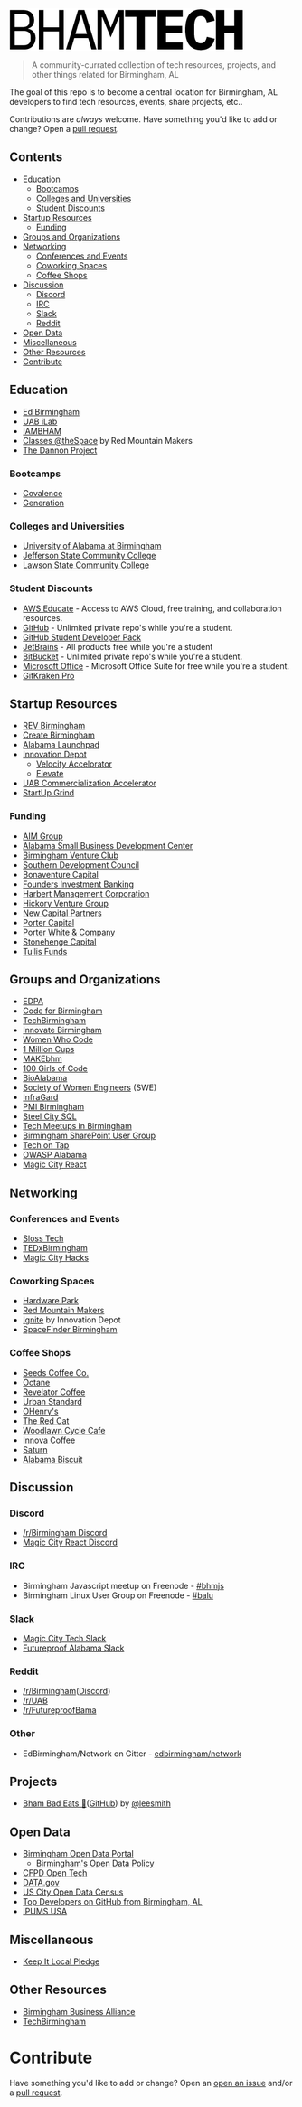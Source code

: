 ![BHAM TECH](./logo.png)

> A community-currated collection of tech resources, projects, and other things related for Birmingham, AL

The goal of this repo is to become a central location for Birmingham, AL developers to find tech resources, events, share projects, etc..

Contributions are *always* welcome. Have something you'd like to add or change? Open a [pull request](https://github.com/wad3g/bhamtech/pulls/).

## Contents

- [Education](#education)
    - [Bootcamps](#bootcamps)
    - [Colleges and Universities](#college-and-universities)
    - [Student Discounts](#student-discounts)
- [Startup Resources](#startup-resources)
    - [Funding](#funding)
- [Groups and Organizations](#groups-and-organizations)
- [Networking](#networking)
    - [Conferences and Events](#conferences-and-events)
    - [Coworking Spaces](#cowrking-spaces)
    - [Coffee Shops](#coffeeshops)
- [Discussion](#discussion)
    - [Discord](#discord)
    - [IRC](#irc)
    - [Slack](#slack)
    - [Reddit](#reddit)
- [Open Data](#open-data)
- [Miscellaneous](#miscellaneous)
- [Other Resources](#other-resources)
- [Contribute](#contribute)

## Education
- [Ed Birmingham](https://edbirmingham.org/)
- [UAB iLab](http://www.uab.edu/innovationlab/)
- [IAMBHAM](http://workforce.innovatebham.com/i-am-bham/)
- [Classes @theSpace](https://www.redmountainmakers.org/classes-thespace/) by Red Mountain Makers
- [The Dannon Project](http://www.dannonproject.org/)

### Bootcamps
- [Covalence](https://covalence.io/locations/birmingham-alabama/)
- [Generation](https://www.generation.org/usa/)

### Colleges and Universities
- [University of Alabama at Birmingham](http://www.uab.edu/)
- [Jefferson State Community College](http://www.jeffersonstate.edu/)
- [Lawson State Community College](http://www.lawsonstate.edu/)

### Student Discounts
- [AWS Educate](https://www.awseducate.com/Registration) - Access to AWS Cloud, free training, and collaboration resources.
- [GitHub](https://education.github.com/pack) - Unlimited private repo's while you're a student.
- [GitHub Student Developer Pack](https://education.github.com/pack)
- [JetBrains](https://www.jetbrains.com/student/) - All products free while you're a student
- [BitBucket](https://bitbucket.org/product/education) - Unlimited private repo's while you're a student.
- [Microsoft Office](https://products.office.com/en-ca/student/office-in-education) - Microsoft Office Suite for free while you're a student.
- [GitKraken Pro](gitkraken.com/github-student-developer-pack)

## Startup Resources
- [REV Birmingham](http://www.revbirmingham.org/)
- [Create Birmingham](https://createbirmingham.org/)
- [Alabama Launchpad](http://alabamalaunchpad.com/)
- [Innovation Depot](https://innovationdepot.org/)
    + [Velocity Accelorator](https://innovationdepot.org/accelerate/)
    + [Elevate](https://innovationdepot.org/incubate/)
- [UAB Commercialization Accelerator](https://www.uab.edu/research/innovation/)
- [StartUp Grind](https://www.startupgrind.com/birmingham/)

### Funding
- [AIM Group](http://www.aimgr.com/)
- [Alabama Small Business Development Center](http://asbdc.org/)
- [Birmingham Venture Club](http://birminghamventure.com/)
- [Southern Development Council](http://sdcinc.org/)
- [Bonaventure Capital](http://www.bonaventurecapital.net/)
- [Founders Investment Banking](http://www.foundersib.com/)
- [Harbert Management Corporation](http://www.harbert.net/)
- [Hickory Venture Group](http://www.hvcc.com/)
- [New Capital Partners](http://www.newcapitalpartners.com/)
- [Porter Capital](https://www.portercap.net/)
- [Porter White & Company](http://pwco.com/)
- [Stonehenge Capital](http://www.stonehengecapital.com/)
- [Tullis Funds](http://www.tullisfunds.com/)

## Groups and Organizations
- [EDPA](http://www.edpa.org/)
- [Code for Birmingham](http://www.codeforbirmingham.org/)
- [TechBirmingham](https://www.techbirmingham.com/)
- [Innovate Birmingham](http://innovatebham.com/)
- [Women Who Code](https://www.womenwhocode.com/birmingham)
- [1 Million Cups](http://www.1millioncups.com/birmingham)
- [MAKEbhm](http://www.makebhm.com/)
- [100 Girls of Code](http://www.100girlsofcode.com/birmingham-al.html)
- [BioAlabama](http://bioalabama.com/)
- [Society of Women Engineers](http://www.swebham.org/) (SWE)
- [InfraGard](https://birmingham-infragard.org/)
- [PMI Birmingham](https://pmicac.org/)
- [Steel City SQL](https://www.meetup.com/SteelCitySQL/)
- [Tech Meetups in Birmingham](https://www.meetup.com/cities/us/al/birmingham/tech/)
- [Birmingham SharePoint User Group](http://www.sharepointbham.org)
- [Tech on Tap](http://techontapbham.com/)
- [OWASP Alabama](https://www.meetup.com/OWASP-Alabama/)
- [Magic City React](http://magiccityreact.com/)

## Networking

### Conferences and Events
- [Sloss Tech](https://sloss.tech/)
- [TEDxBirmingham](https://tedxbirmingham.org/)
- [Magic City Hacks](http://magiccityhacks.com/)

### Coworking Spaces
- [Hardware Park](http://www.hardwarepark.org/)
- [Red Mountain Makers](https://www.redmountainmakers.org/)
- [Ignite](https://innovationdepot.org/collaborate/) by Innovation Depot
- [SpaceFinder Birmingham](https://birmingham.spacefinder.org/)

### Coffee Shops
- [Seeds Coffee Co.](http://seedscoffee.com/)
- [Octane](http://www.octanecoffee.com/homewood/)
- [Revelator Coffee](https://revelatorcoffee.com/)
- [Urban Standard](http://www.urbanstandard.com/)
- [OHenry's](https://ohenryscoffees.com/)
- [The Red Cat](http://theredcatcoffeehouse.com/)
- [Woodlawn Cycle Cafe](https://woodlawncyclecafe.com/)
- [Innova Coffee](https://www.innovacoffee.com/)
- [Saturn](https://www.saturnbirmingham.com/satellite/coffee/)
- [Alabama Biscuit](http://www.alabamabiscuit.com/)

## Discussion

### Discord
- [/r/Birmingham Discord](https://discord.gg/BfkyF4u)
- [Magic City React Discord](https://discordapp.com/invite/2ykvzUc)

### IRC
- Birmingham Javascript meetup on Freenode - [#bhmjs](http://irc2go.com/webchat/?net=freenode&room=%23bhmjs)
- Birmingham Linux User Group on Freenode - [#balu](http://irc2go.com/webchat/?net=freenode&room=%23balu)

### Slack
- [Magic City Tech Slack](http://magiccitytech.org/)
- [Futureproof Alabama Slack](https://www.futureproofbama.org/slack)

### Reddit
- [/r/Birmingham](https://www.reddit.com/r/Birmingham/)([Discord](https://discord.gg/BfkyF4u))
- [/r/UAB](https://www.reddit.com/r/UAB/)
- [/r/FutureproofBama](https://www.reddit.com/r/futureproofbama/)

### Other
- EdBirmingham/Network on Gitter - [edbirmingham/network](https://gitter.im/edbirmingham/network)


## Projects
- [Bham Bad Eats 🍝](https://twitter.com/bham_bad_eats)([GitHub](https://github.com/leesmith/bham_bad_eats)) by [@leesmith](https://github.com/leesmith)

## Open Data
- [Birmingham Open Data Portal](https://data.birminghamal.gov/)
    + [Birmingham's Open Data Policy](http://www.opendatapolicies.org/doc/birmingham-al-2017-04-18/)
- [CFPD Open Tech](https://cfpb.github.io/)
- [DATA.gov](https://catalog.data.gov/dataset?tags=birmingham&ext_location=&ext_prev_extent=-142.03125%2C8.754794702435618%2C-59.0625%2C61.77312286453146&q=Birmingham&sort=views_recent+desc&ext_bbox=)
- [US City Open Data Census](http://us-city.census.okfn.org/place/birmingham)
- [Top Developers on GitHub from Birmingham, AL](http://githubstars.com/top-developers/Birmingham)
- [IPUMS USA](https://usa.ipums.org/usa/)

## Miscellaneous
- [Keep It Local Pledge](http://keepitlocalpledge.com/)

## Other Resources
- [Birmingham Business Alliance](https://birminghambusinessalliance.com/small-business/resources/)
- [TechBirmingham](https://www.techbirmingham.com/about/community-resources/)

# Contribute

Have something you'd like to add or change? Open an [open an issue](https://github.com/wad3g/bhamtech/issues/) and/or a [pull request](https://github.com/wad3g/bhamtech/pulls/).
